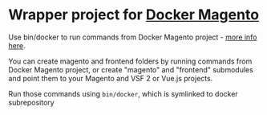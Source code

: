 # Wrapper project for [Docker Magento](https://github.com/ironexdev/docker-magento#docker-development-environment-for-magento-2)

Use bin/docker to run commands from Docker Magento project - [more info here](https://github.com/ironexdev/docker-magento#docker-development-environment-for-magento-2).

You can create magento and frontend folders by running commands from Docker Magento project, or create "magento" and "frontend" submodules and point them to your Magento and VSF 2 or Vue.js projects.

Run those commands using `bin/docker`, which is symlinked to docker subrepository